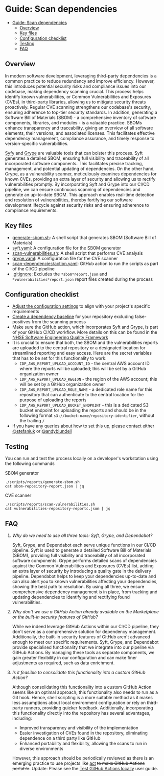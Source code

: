 # Guide: Scan dependencies

- [Guide: Scan dependencies](#guide-scan-dependencies)
  - [Overview](#overview)
  - [Key files](#key-files)
  - [Configuration checklist](#configuration-checklist)
  - [Testing](#testing)
  - [FAQ](#faq)

## Overview

In modern software development, leveraging third-party dependencies is a common practice to reduce redundancy and improve efficiency. However, this introduces potential security risks and compliance issues into our codebase, making dependency scanning crucial. This process helps identify known vulnerabilities, or Common Vulnerabilities and Exposures (CVEs), in third-party libraries, allowing us to mitigate security threats proactively. Regular CVE scanning strengthens our codebase's security, ensuring adherence to top-tier security standards. In addition, generating a Software Bill of Materials (SBOM) - a comprehensive inventory of software components, libraries, and modules - is a valuable practice. SBOMs enhance transparency and traceability, giving an overview of all software elements, their versions, and associated licenses. This facilitates effective dependency management, compliance assurance, and timely response to version-specific vulnerabilities.

[Syfy](https://github.com/anchore/syft) and [Grype](https://github.com/anchore/grype) are valuable tools that can bolster this process. Syft generates a detailed SBOM, ensuring full visibility and traceability of all incorporated software components. This facilitates precise tracking, management, and potential updating of dependencies. On the other hand, Grype, as a vulnerability scanner, meticulously examines dependencies for known CVEs, providing an extra layer of security and allowing us to rectify vulnerabilities promptly. By incorporating Syft and Grype into our CI/CD pipeline, we can ensure continuous scanning of dependencies and generate an up-to-date SBOM. This approach enables real-time detection and resolution of vulnerabilities, thereby fortifying our software development lifecycle against security risks and ensuring adherence to compliance requirements.

## Key files

- [generate-sbom.sh](../../scripts/reports/generate-sbom.sh): A shell script that generates SBOM (Software Bill of Materials)
- [syft.yaml](../../scripts/config/syft.yaml): A configuration file for the SBOM generator
- [scan-vulnerabilities.sh](../../scripts/reports/scan-vulnerabilities.sh): A shell script that performs CVE analysis
- [grype.yaml](../../scripts/config/grype.yaml): A configuration file for the CVE scanner
- [scan-dependencies/action.yaml](../../.github/actions/scan-dependencies/action.yaml): GitHub action to run the scripts as part of the CI/CD pipeline
- [.gitignore](../../.gitignore): Excludes the `*sbom*report.json` and `*vulnerabilities*report.json` report files created during the process

## Configuration checklist

- [Adjust the configuration settings](../../scripts/config/grype.yaml) to align with your project's specific requirements
- [Create a dependency baseline](https://github.com/anchore/grype#specifying-matches-to-ignore) for your repository excluding false-positives from the scanning process
- Make sure the GitHub action, which incorporates Syft and Grype, is part of your GitHub CI/CD workflow. More details on this can be found in the [NHSE Software Engineering Quality Framework](https://github.com/NHSDigital/software-engineering-quality-framework/blob/main/tools/dependency-scan/README.md)
- It is crucial to ensure that both, the SBOM and the vulnerabilities reports are uploaded to the central repository or a designated location for streamlined reporting and easy access. Here are the secret variables that has to be set for this functionality to work:
  - `IDP_AWS_REPORT_UPLOAD_ACCOUNT_ID` - the central AWS account ID where the reports will be uploaded; this will be set by a GitHub organization owner
  - `IDP_AWS_REPORT_UPLOAD_REGION` - the region of the AWS account; this will be set by a GitHub organization owner
  - `IDP_AWS_REPORT_UPLOAD_ROLE_NAME` - a dedicated role name for this repository that can authenticate to the central location for the purpose of uploading the reports
  - `IDP_AWS_REPORT_UPLOAD_BUCKET_ENDPOINT` - this is a dedicated S3 bucket endpoint for uploading the reports and should be in the following format `s3://bucket-name/repository-identifier`, without the trailing `/`
- If you have any queries about how to set this up, please contact either [@stefaniuk](https://github.com/stefaniuk) or [@andyblundell](https://github.com/andyblundell)

## Testing

You can run and test the process locally on a developer's workstation using the following commands

SBOM generator

```shell
./scripts/reports/generate-sbom.sh
cat sbom-repository-report.json | jq
```

CVE scanner

```shell
./scripts/reports/scan-vulnerabilities.sh
cat vulnerabilities-repository-reportc.json | jq
```

## FAQ

1. _Why do we need to use all three tools: Syft, Grype, and Dependabot?_

   Syft, Grype, and Dependabot each serve unique functions in our CI/CD pipeline. Syft is used to generate a detailed Software Bill of Materials (SBOM), providing full visibility and traceability of all incorporated software components. Grype performs detailed scans of dependencies against the Common Vulnerabilities and Exposures (CVEs) list, adding an extra layer of security by introducing a quality gate in the delivery pipeline. Dependabot helps to keep your dependencies up-to-date and can also alert you to known vulnerabilities affecting your dependencies, showing the best path to resolution. By using all three, we ensure comprehensive dependency management is in place, from tracking and updating dependencies to identifying and rectifying found vulnerabilities.

2. _Why don't we use a GitHub Action already available on the Marketplace or the built-in security features of GitHub?_

   While we indeed leverage GitHub Actions within our CI/CD pipeline, they don't serve as a comprehensive solution for dependency management. Additionally, the built-in security features of GitHub aren't advanced enough to meet our specific requirements. Syft, Grype, and Dependabot provide specialised functionality that we integrate into our pipeline via GitHub Actions. By managing these tools as separate components, we gain greater flexibility in our configuration and can make finer adjustments as required, such as data enrichment.

3. _Is it feasible to consolidate this functionality into a custom GitHub Action?_

   Although consolidating this functionality into a custom GitHub Action seems like an optimal approach, this functionality also needs to run as a Git hook. Hence, shell scripting is a more suitable method as it makes less assumptions about local environment configuration or rely on third-party runners, providing quicker feedback. Additionally, incorporating this functionality directly into the repository has several advantages, including:

   - Improved transparency and visibility of the implementation
   - Easier investigation of CVEs found in the repository, eliminating dependence on a third party like GitHub
   - Enhanced portability and flexibility, allowing the scans to run in diverse environments

   However, this approach should be periodically reviewed as there is an emerging practice to use projects like [act](https://github.com/nektos/act) ~~to make GitHub Actions portable~~. Update: Please see the [Test GitHub Actions locally](../user-guides/Test_GitHub_Actions_locally.md) user guide.
